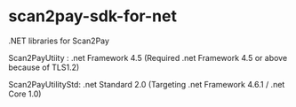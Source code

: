 # scan2pay-sdk-for-net
.NET libraries for Scan2Pay

Scan2PayUtiity : .net Framework 4.5
(Required .net Framework 4.5 or above because of TLS1.2)

Scan2PayUtilityStd: .net Standard 2.0
(Targeting .net Framework 4.6.1 / .net Core 1.0)

